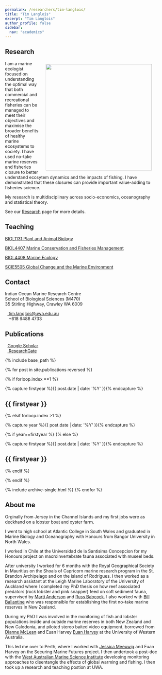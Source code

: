 ```yaml
---
permalink: /researchers/tim-langlois/
title: "Tim Langlois"
excerpt: "Tim Langlois"
author_profile: false
sidebar:
  nav: "academics"
---
```

## Research

<img class="philprofile" src='/images/tim.new.png' align='right' width="350" hspace="20" vspace="10">

I am a marine ecologist focused on understanding the optimal way that both commercial and recreational fisheries can be managed to meet their objectives and maximise the broader benefits of healthy marine ecosystems to society. I have used no-take marine reserves and fisheries closure to better understand ecosytem dynamics and the impacts of fishing. I have demonstrated that these closures can provide important value-adding to fisheries science.

My research is multidisciplinary across socio-economics, oceanography and statistical theory.

See our [Research](https://uwamegfisheries.github.io/research/ "Research") page for more details.


## Teaching

[BIOL1131 Plant and Animal Biology](http://handbooks.uwa.edu.au/unitdetails?code=BIOL1131 "BIOL1131 Plant and Animal Biology") 

[BIOL4407 Marine Conservation and Fisheries Management](http://handbooks.uwa.edu.au/unitdetails?code=BIOL4407 "BIOL4407 Marine Conservation and Fisheries Management") 

[BIOL4408 Marine Ecology](http://handbooks.uwa.edu.au/unitdetails?code=BIOL4408 "Rottnest field trip") 

[SCIE5505 Global Change and the Marine Environment](http://handbooks.uwa.edu.au/unitdetails?code=SCIE5505 "SCIE5505 Global Change and the Marine Environment") 

## Contact
<p class="address"><i class="far fa-building"></i> Indian Ocean Marine Research Centre <br>
School of Biological Sciences (M470)<br>
35 Stirling Highway, Crawley WA 6009</p>

<p class="phoneemail"><i class="far fa-envelope-open"></i>&nbsp;&nbsp;<a href="mailto:tim.langlois@uwa.edu.au"> tim.langlois@uwa.edu.au</a><br>
<i class="fas fa-phone"></i>&nbsp;&nbsp; +618 6488 4733</p>

## Publications
<i class="fas fa-graduation-cap"></i>&nbsp;&nbsp;<a href="https://scholar.google.com/citations?user=jEiHZ0cAAAAJ&hl=en">Google Scholar</a><br>
<i class="fab fa-researchgate"></i>&nbsp;&nbsp;<a href="https://www.researchgate.net/profile/Tim_Langlois"> ResearchGate</a><br>


{% include base_path %}

{% for post in site.publications reversed %}


{% if forloop.index ==1 %}


  {% capture firstyear %}{{ post.date | date: '%Y' }}{% endcapture %}
  <h2 id="{{ firstyear | slugify }}" class="archive__subtitle">{{ firstyear }}</h2>

{% elsif forloop.index >1 %}

  {% capture year %}{{ post.date | date: '%Y' }}{% endcapture %}

  {% if year==firstyear %}
  {% else %}

  {% capture firstyear %}{{ post.date | date: '%Y' }}{% endcapture %}
  <h2 id="{{ firstyear | slugify }}" class="archive__subtitle">{{ firstyear }}</h2>
  {% endif %}

{% endif %}


  {% include archive-single.html %}
{% endfor %}


## About me

Orginally from Jersey in the Channel Islands and my first jobs were as deckhand on a lobster boat and oyster farm. 

I went to high school at Atlantic College in South Wales and graduated in Marine Biology and Oceanography with Honours from Bangor University in North Wales. 

I worked in Chile at the Universidad de la Santisima Concepcion for my Honours project on macroinvertebrate fauna associated with museel beds. 

After university I worked for 6 months with the Royal Geographical Society in Mauritius on the Shoals of Capricorn marine research program in the St. Brandon Archipelago and on the island of Rodrigues. I then worked as a research assistant at the Leigh Marine Laboratory of the University of Auckland where I completed my PhD thesis on how reef associated predators (rock lobster and pink snapper) feed on soft sediment fauna, supervised by [Marti Anderson](http://www.massey.ac.nz/massey/expertise/profile.cfm?stref=204040 "Marti Anderson") and [Russ Babcock](https://theconversation.com/profiles/russ-babcock-126401 "Russ Babcock"). I also worked with [Bill Ballantine](https://www.nzgeo.com/stories/no-take-zone/ "Bill Ballantine") who was responsible for establishing the first no-take marine reserves in New Zealand. 


During my PhD I was involved in the monitoring of fish and lobster populations inside and outside marine reserves in both New Zealand and New Caledonia, and piloted stereo baited video equipment, borrowed from [Dianne McLean](https://uwamegfisheries.github.io/academics/dianne-mclean/ "Dianne McLean") and Euan Harvey [Euan Harvey](https://theconversation.com/profiles/euan-harvey-11039 "Euan Harvey") at the University of Western Australia. 

This led me over to Perth, where I worked with [Jessica Meeuwig](http://www.meeuwig.org/current-members/jessica-meeuwig/ "Jessica Meeuwig") and Euan Harvey on the Securing Marine Futures project. I then undertook a post-doc with the [West Australian Marine Science Institute](https://www.wamsi.org.au/home "WAMSI") developing monitoring approaches to disentangle the effects of global warming and fishing. I then took up a research and teaching postion at UWA.




